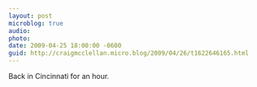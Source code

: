 ```yaml
---
layout: post
microblog: true
audio: 
photo: 
date: 2009-04-25 18:00:00 -0600
guid: http://craigmcclellan.micro.blog/2009/04/26/t1622646165.html
---
```

Back in Cincinnati for an hour.
